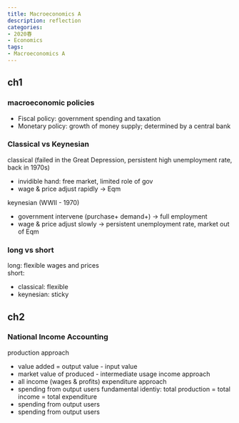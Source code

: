 ```yaml
---
title: Macroeconomics A
description: reflection
categories: 
- 2020春
- Economics
tags:
- Macroeconomics A
---
```

## ch1 
### macroeconomic policies
* Fiscal policy: government spending and taxation  
* Monetary policy: growth of money supply; determined by a central bank  

### Classical vs Keynesian
classical (failed in the Great Depression, persistent high unemployment rate, back in 1970s)
* invidible hand: free market, limited role of gov  
* wage & price adjust rapidly -> Eqm  

keynesian (WWII - 1970)
* government intervene (purchase+ demand+) -> full employment
* wage & price adjust slowly -> persistent unemployment rate, market out of Eqm

### long vs short  
long: flexible wages and prices  
short:
* classical: flexible  
* keynesian: sticky

## ch2
### National Income Accounting
production approach  
* value added = output value - input value
* market value of produced - intermediate usage
income approach  
* all income (wages & profits)
expenditure approach  
* spending from output users 
fundamental identiy: total production = total income = total expenditure
* spending from output users 
* spending from output users
